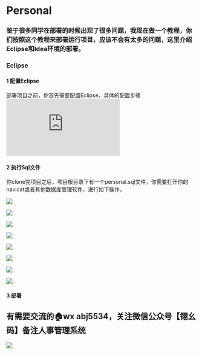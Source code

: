 # Personal
### 鉴于很多同学在部署的时候出现了很多问题，我现在做一个教程，你们按照这个教程来部署运行项目，应该不会有太多的问题，这里介绍Eclipse和Idea环境的部署。

### Eclipse
#### 1 配置Eclipse

部署项目之前，你首先需要配置Eclipse，具体的配置步骤 ![Eclipse配置](https://github.com/ahualy/Java-Tutorial/blob/master/Eclipse%E9%85%8D%E7%BD%AE.md)

#### 2  执行Sql文件

你clone完项目之后，项目根目录下有一个personal.sql文件，你需要打开你的navicat或者其他数据库管理软件，进行如下操作。

![](images\a.png)

![](images\b.png)

![](images\c.png)

![](images\d.png)

![](images\e.png)

![](images\f.png)

![](images\g.png)

![](images\h.png)

#### 3 部署



## 有需要交流的🏠wx abj5534，关注微信公众号【翎幺码】备注人事管理系统

![](images/qrcode_for_gh_12f50bd18152_258.jpg)
